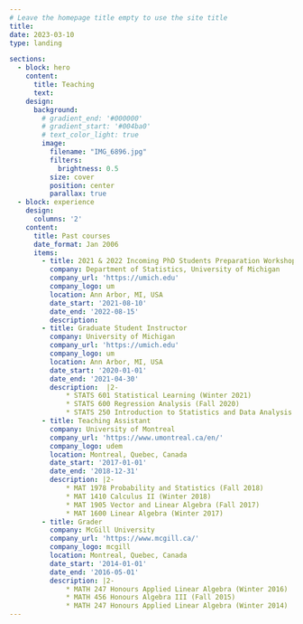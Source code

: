 ```yaml
---
# Leave the homepage title empty to use the site title
title:
date: 2023-03-10
type: landing

sections: 
  - block: hero
    content:
      title: Teaching
      text: 
    design:
      background:
        # gradient_end: '#000000'
        # gradient_start: '#004ba0'
        # text_color_light: true
        image: 
          filename: "IMG_6896.jpg"
          filters:
            brightness: 0.5
          size: cover
          position: center
          parallax: true
  - block: experience
    design:
      columns: '2'
    content:
      title: Past courses
      date_format: Jan 2006
      items:
        - title: 2021 & 2022 Incoming PhD Students Preparation Workshop Instructor
          company: Department of Statistics, University of Michigan
          company_url: 'https://umich.edu'
          company_logo: um
          location: Ann Arbor, MI, USA
          date_start: '2021-08-10'
          date_end: '2022-08-15'
          description: 
        - title: Graduate Student Instructor
          company: University of Michigan
          company_url: 'https://umich.edu'
          company_logo: um
          location: Ann Arbor, MI, USA
          date_start: '2020-01-01'
          date_end: '2021-04-30'
          description:  |2-
              * STATS 601 Statistical Learning (Winter 2021)
              * STATS 600 Regression Analysis (Fall 2020)
              * STATS 250 Introduction to Statistics and Data Analysis (Winter 2020)
        - title: Teaching Assistant
          company: University of Montreal
          company_url: 'https://www.umontreal.ca/en/'
          company_logo: udem
          location: Montreal, Quebec, Canada
          date_start: '2017-01-01'
          date_end: '2018-12-31'
          description: |2-
              * MAT 1978 Probability and Statistics (Fall 2018)
              * MAT 1410 Calculus II (Winter 2018)
              * MAT 1905 Vector and Linear Algebra (Fall 2017)
              * MAT 1600 Linear Algebra (Winter 2017)
        - title: Grader
          company: McGill University
          company_url: 'https://www.mcgill.ca/'
          company_logo: mcgill
          location: Montreal, Quebec, Canada
          date_start: '2014-01-01'
          date_end: '2016-05-01'
          description: |2-
              * MATH 247 Honours Applied Linear Algebra (Winter 2016)
              * MATH 456 Honours Algebra III (Fall 2015)
              * MATH 247 Honours Applied Linear Algebra (Winter 2014)
---
```


